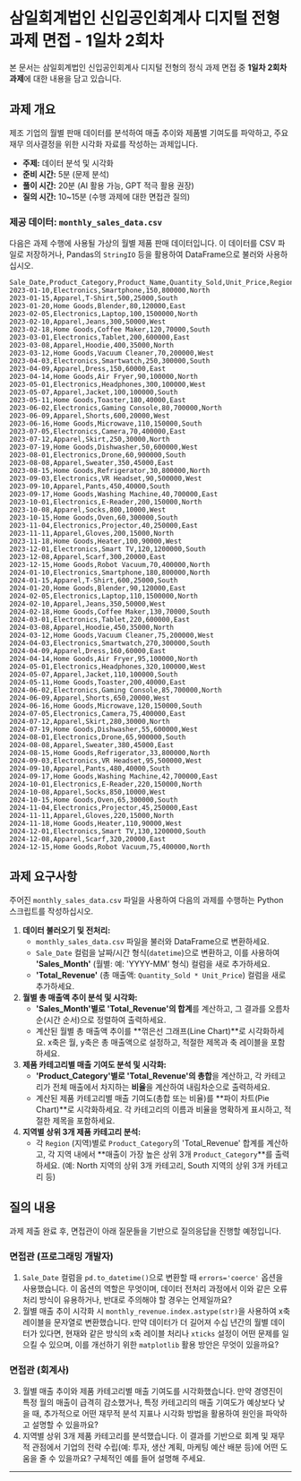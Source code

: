 # 삼일회계법인 신입공인회계사 디지털 전형 과제 면접 - 1일차 2회차

본 문서는 삼일회계법인 신입공인회계사 디지털 전형의 정식 과제 면접 중 **1일차 2회차 과제**에 대한 내용을 담고 있습니다.

## 과제 개요

제조 기업의 월별 판매 데이터를 분석하여 매출 추이와 제품별 기여도를 파악하고, 주요 재무 의사결정을 위한 시각화 자료를 작성하는 과제입니다.

  * **주제:** 데이터 분석 및 시각화
  * **준비 시간:** 5분 (문제 분석)
  * **풀이 시간:** 20분 (AI 활용 가능, GPT 적극 활용 권장)
  * **질의 시간:** 10\~15분 (수행 과제에 대한 면접관 질의)

### 제공 데이터: `monthly_sales_data.csv`

다음은 과제 수행에 사용될 가상의 월별 제품 판매 데이터입니다. 이 데이터를 CSV 파일로 저장하거나, Pandas의 `StringIO` 등을 활용하여 DataFrame으로 불러와 사용하십시오.

```csv
Sale_Date,Product_Category,Product_Name,Quantity_Sold,Unit_Price,Region
2023-01-10,Electronics,Smartphone,150,800000,North
2023-01-15,Apparel,T-Shirt,500,25000,South
2023-01-20,Home Goods,Blender,80,120000,East
2023-02-05,Electronics,Laptop,100,1500000,North
2023-02-10,Apparel,Jeans,300,50000,West
2023-02-18,Home Goods,Coffee Maker,120,70000,South
2023-03-01,Electronics,Tablet,200,600000,East
2023-03-08,Apparel,Hoodie,400,35000,North
2023-03-12,Home Goods,Vacuum Cleaner,70,200000,West
2023-04-03,Electronics,Smartwatch,250,300000,South
2023-04-09,Apparel,Dress,150,60000,East
2023-04-14,Home Goods,Air Fryer,90,100000,North
2023-05-01,Electronics,Headphones,300,100000,West
2023-05-07,Apparel,Jacket,100,100000,South
2023-05-11,Home Goods,Toaster,180,40000,East
2023-06-02,Electronics,Gaming Console,80,700000,North
2023-06-09,Apparel,Shorts,600,20000,West
2023-06-16,Home Goods,Microwave,110,150000,South
2023-07-05,Electronics,Camera,70,400000,East
2023-07-12,Apparel,Skirt,250,30000,North
2023-07-19,Home Goods,Dishwasher,50,600000,West
2023-08-01,Electronics,Drone,60,900000,South
2023-08-08,Apparel,Sweater,350,45000,East
2023-08-15,Home Goods,Refrigerator,30,800000,North
2023-09-03,Electronics,VR Headset,90,500000,West
2023-09-10,Apparel,Pants,450,40000,South
2023-09-17,Home Goods,Washing Machine,40,700000,East
2023-10-01,Electronics,E-Reader,200,150000,North
2023-10-08,Apparel,Socks,800,10000,West
2023-10-15,Home Goods,Oven,60,300000,South
2023-11-04,Electronics,Projector,40,250000,East
2023-11-11,Apparel,Gloves,200,15000,North
2023-11-18,Home Goods,Heater,100,90000,West
2023-12-01,Electronics,Smart TV,120,1200000,South
2023-12-08,Apparel,Scarf,300,20000,East
2023-12-15,Home Goods,Robot Vacuum,70,400000,North
2024-01-10,Electronics,Smartphone,180,800000,North
2024-01-15,Apparel,T-Shirt,600,25000,South
2024-01-20,Home Goods,Blender,90,120000,East
2024-02-05,Electronics,Laptop,110,1500000,North
2024-02-10,Apparel,Jeans,350,50000,West
2024-02-18,Home Goods,Coffee Maker,130,70000,South
2024-03-01,Electronics,Tablet,220,600000,East
2024-03-08,Apparel,Hoodie,450,35000,North
2024-03-12,Home Goods,Vacuum Cleaner,75,200000,West
2024-04-03,Electronics,Smartwatch,270,300000,South
2024-04-09,Apparel,Dress,160,60000,East
2024-04-14,Home Goods,Air Fryer,95,100000,North
2024-05-01,Electronics,Headphones,320,100000,West
2024-05-07,Apparel,Jacket,110,100000,South
2024-05-11,Home Goods,Toaster,200,40000,East
2024-06-02,Electronics,Gaming Console,85,700000,North
2024-06-09,Apparel,Shorts,650,20000,West
2024-06-16,Home Goods,Microwave,120,150000,South
2024-07-05,Electronics,Camera,75,400000,East
2024-07-12,Apparel,Skirt,280,30000,North
2024-07-19,Home Goods,Dishwasher,55,600000,West
2024-08-01,Electronics,Drone,65,900000,South
2024-08-08,Apparel,Sweater,380,45000,East
2024-08-15,Home Goods,Refrigerator,33,800000,North
2024-09-03,Electronics,VR Headset,95,500000,West
2024-09-10,Apparel,Pants,480,40000,South
2024-09-17,Home Goods,Washing Machine,42,700000,East
2024-10-01,Electronics,E-Reader,220,150000,North
2024-10-08,Apparel,Socks,850,10000,West
2024-10-15,Home Goods,Oven,65,300000,South
2024-11-04,Electronics,Projector,45,250000,East
2024-11-11,Apparel,Gloves,220,15000,North
2024-11-18,Home Goods,Heater,110,90000,West
2024-12-01,Electronics,Smart TV,130,1200000,South
2024-12-08,Apparel,Scarf,320,20000,East
2024-12-15,Home Goods,Robot Vacuum,75,400000,North
```

## 과제 요구사항

주어진 `monthly_sales_data.csv` 파일을 사용하여 다음의 과제를 수행하는 Python 스크립트를 작성하십시오.

1.  **데이터 불러오기 및 전처리:**
      * `monthly_sales_data.csv` 파일을 불러와 DataFrame으로 변환하세요.
      * `Sale_Date` 컬럼을 날짜/시간 형식(`datetime`)으로 변환하고, 이를 사용하여 **'Sales\_Month'** (월별: 예: 'YYYY-MM' 형식) 컬럼을 새로 추가하세요.
      * **'Total\_Revenue'** (총 매출액: `Quantity_Sold * Unit_Price`) 컬럼을 새로 추가하세요.
2.  **월별 총 매출액 추이 분석 및 시각화:**
      * **'Sales\_Month'별로 'Total\_Revenue'의 합계**를 계산하고, 그 결과를 오름차순(시간 순서)으로 정렬하여 출력하세요.
      * 계산된 월별 총 매출액 추이를 \*\*꺾은선 그래프(Line Chart)\*\*로 시각화하세요. x축은 월, y축은 총 매출액으로 설정하고, 적절한 제목과 축 레이블을 포함하세요.
3.  **제품 카테고리별 매출 기여도 분석 및 시각화:**
      * **'Product\_Category'별로 'Total\_Revenue'의 총합**을 계산하고, 각 카테고리가 전체 매출에서 차지하는 **비율**을 계산하여 내림차순으로 출력하세요.
      * 계산된 제품 카테고리별 매출 기여도(총합 또는 비율)를 \*\*파이 차트(Pie Chart)\*\*로 시각화하세요. 각 카테고리의 이름과 비율을 명확하게 표시하고, 적절한 제목을 포함하세요.
4.  **지역별 상위 3개 제품 카테고리 분석:**
      * 각 `Region` (지역)별로 `Product_Category`의 'Total\_Revenue' 합계를 계산하고, 각 지역 내에서 \*\*매출이 가장 높은 상위 3개 `Product_Category`\*\*를 출력하세요. (예: North 지역의 상위 3개 카테고리, South 지역의 상위 3개 카테고리 등)

## 질의 내용

과제 제출 완료 후, 면접관이 아래 질문들을 기반으로 질의응답을 진행할 예정입니다.

### 면접관 (프로그래밍 개발자)

1.  `Sale_Date` 컬럼을 `pd.to_datetime()`으로 변환할 때 `errors='coerce'` 옵션을 사용했습니다. 이 옵션의 역할은 무엇이며, 데이터 전처리 과정에서 이와 같은 오류 처리 방식이 유용하거나, 반대로 주의해야 할 경우는 언제일까요?
2.  월별 매출 추이 시각화 시 `monthly_revenue.index.astype(str)`을 사용하여 x축 레이블을 문자열로 변환했습니다. 만약 데이터가 더 길어져 수십 년간의 월별 데이터가 있다면, 현재와 같은 방식의 x축 레이블 처리나 `xticks` 설정이 어떤 문제를 일으킬 수 있으며, 이를 개선하기 위한 `matplotlib` 활용 방안은 무엇이 있을까요?

### 면접관 (회계사)

3.  월별 매출 추이와 제품 카테고리별 매출 기여도를 시각화했습니다. 만약 경영진이 특정 월의 매출이 급격히 감소했거나, 특정 카테고리의 매출 기여도가 예상보다 낮을 때, 추가적으로 어떤 재무적 분석 지표나 시각화 방법을 활용하여 원인을 파악하고 설명할 수 있을까요?
4.  지역별 상위 3개 제품 카테고리를 분석했습니다. 이 결과를 기반으로 회계 및 재무적 관점에서 기업의 전략 수립(예: 투자, 생산 계획, 마케팅 예산 배분 등)에 어떤 도움을 줄 수 있을까요? 구체적인 예를 들어 설명해 주세요.

-----

